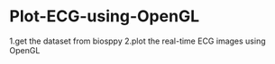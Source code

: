 # Plot-ECG-using-OpenGL
1.get the dataset from biosppy 2.plot the real-time ECG images using OpenGL
